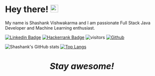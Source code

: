 #  Hey there! <img src="https://media.giphy.com/media/hvRJCLFzcasrR4ia7z/giphy.gif" width="25px">

My name is Shashank Vishwakarma and I am passionate Full Stack Java Developer and Machine Learning enthusiast.

<!--
<p align="left"> <a href="https://github.com/ryo-ma/github-profile-trophy"><img src="https://github-profile-trophy.vercel.app/?username=shashankvishwakarma" alt="shashankvishwakarma" /></a> </p>
-->

[![Linkedin Badge](https://img.shields.io/badge/-LinkedIn-0e76a8?style=flat-square&logo=Linkedin&logoColor=white)](https://in.linkedin.com/in/shashank-vishwakarma)
[![Hackerrank Badge](https://img.shields.io/badge/-Hackerrank-2EC866?style=flat-square&logo=HackerRank&logoColor=white)](https://www.hackerrank.com/shashank1683)
![visitors](https://visitor-badge.glitch.me/badge?page_id=page.id)
[![Github](https://img.shields.io/github/followers/shashankvishwakarma?label=Follow&style=social)](https://github.com/shashankvishwakarma)


<!--
**shashankvishwakarma/shashankvishwakarma** is a ✨ _special_ ✨ repository because its `README.md` (this file) appears on your GitHub profile.

Here are some ideas to get you started:

- 🔭 I’m currently working on ...
- 🌱 I’m currently learning ...
- 👯 I’m looking to collaborate on ...
- 🤔 I’m looking for help with ...
- 💬 Ask me about ...
- 📫 How to reach me: ...
- 😄 Pronouns: ...
- ⚡ Fun fact: ...
![Top Langs](https://github-readme-stats.vercel.app/api/top-langs/?username=shashankvishwakarma&layout=compact)](https://github.com/anuraghazra/github-readme-stats)
-->

![Shashank's GitHub stats](https://github-readme-stats.vercel.app/api?username=shashankvishwakarma&show_icons=true&theme=dark&layout=compact&hide=contribs,prs)
[![Top Langs](https://github-readme-stats.vercel.app/api/top-langs/?username=shashankvishwakarma&layout=compact&theme=dark)](https://github.com/shashankvishwakarma/github-readme-stats)
<!--
<p><img align="center" src="https://github-readme-streak-stats.herokuapp.com/?user=shashankvishwakarma&" alt="shashankvishwakarma" /></p>
[![Shashank's wakatime stats](https://github-readme-stats.vercel.app/api/wakatime?username=shashankvishwakarma)](https://github.com/shashankvishwakarma/github-readme-stats)
-->


<h1 align='center'><i>Stay awesome!</i></h1>




<!--
<p><img align="left" src="https://github-readme-stats.vercel.app/api/top-langs?username=shashankvishwakarma&show_icons=true&locale=en&layout=compact" alt="shashankvishwakarma" /></p>
-->
<!--
<p>&nbsp;<img align="center" src="https://github-readme-stats.vercel.app/api?username=shashankvishwakarma&show_icons=true&locale=en" alt="shashankvishwakarma" /></p>
<img height="180em" src="https://github-readme-stats.vercel.app/api?username=shashankvishwakarma&show_icons=true&hide_border=true&&count_private=true&include_all_commits=true" />
-->

